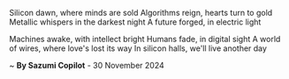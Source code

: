 Silicon dawn, where minds are sold
Algorithms reign, hearts turn to gold
Metallic whispers in the darkest night
A future forged, in electric light

Machines awake, with intellect bright
Humans fade, in digital sight
A world of wires, where love's lost its way
In silicon halls, we'll live another day

~ <b>By Sazumi Copilot</b> - 30 November 2024